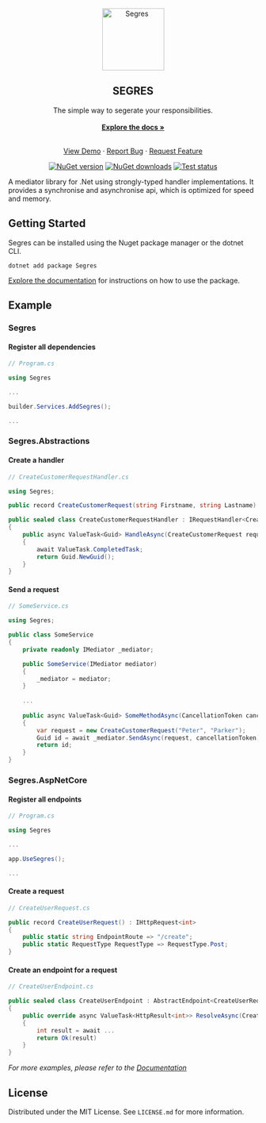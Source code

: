 
<!-- PROJECT LOGO -->
<br />
<br />
<div align="center">
  <a href="https://github.com/jomaxso/Segres/">
    <img src="#" alt="Segres" width="125">
  </a>

<h2 align="center">SEGRES</h2>

  <p align="center">
    The simple way to segerate your responsibilities.
<br />
<br />
    <a href="#"><strong>Explore the docs »</strong></a>
<br />
<br />
  </p>

  <p align="center">
    <a href="#">View Demo</a>
    ·
    <a href="https://github.com/jomaxso/Segres/issues">Report Bug</a>
    ·
    <a href="https://github.com/jomaxso/Segres/issues">Request Feature</a>
  </p>

[![NuGet version](https://badgen.net/nuget/v/Segres)](https://www.nuget.org/packages/Segres/)
[![NuGet downloads](https://badgen.net/nuget/dt/Segres)](https://www.nuget.org/packages/Segres/)
[![Test status](https://badgen.net/github/checks/jomaxso/Segres/master/test)](https://www.nuget.org/packages/Segres/)




</div>

<!-- ABOUT THE PROJECT -->

A mediator library for .Net using strongly-typed handler implementations. It provides a synchronise and asynchronise api, which is optimized for speed and memory.


<!-- GETTING STARTED -->

## Getting Started

Segres can be installed using the Nuget package manager or the dotnet CLI.

```shell
dotnet add package Segres 
```

<a href="#">Explore the documentation</a> for instructions on how to use the package.



<!-- USAGE EXAMPLES -->

## Example

### Segres
#### Register all dependencies

```csharp
// Program.cs

using Segres

...

builder.Services.AddSegres(); 

...

```

### Segres.Abstractions
#### Create a handler

```csharp
// CreateCustomerRequestHandler.cs

using Segres;

public record CreateCustomerRequest(string Firstname, string Lastname) : IRequest<Guid>;

public sealed class CreateCustomerRequestHandler : IRequestHandler<CreateCustomerRequest, Guid>
{
    public async ValueTask<Guid> HandleAsync(CreateCustomerRequest request, CancellationToken cancellationToken)
    {
        await ValueTask.CompletedTask;
        return Guid.NewGuid();
    }
} 
```

#### Send a request

```csharp
// SomeService.cs

using Segres;

public class SomeService
{
    private readonly IMediator _mediator;

    public SomeService(IMediator mediator)
    {
        _mediator = mediator;
    }
    
    ...
    
    public async ValueTask<Guid> SomeMethodAsync(CancellationToken cancellationToken)
    {
        var request = new CreateCustomerRequest("Peter", "Parker");
        Guid id = await _mediator.SendAsync(request, cancellationToken);
        return id;
    }
}

```

### Segres.AspNetCore

#### Register all endpoints

```csharp
// Program.cs

using Segres

...

app.UseSegres(); 

...

```

#### Create a request

```csharp
// CreateUserRequest.cs

public record CreateUserRequest() : IHttpRequest<int>
{
    public static string EndpointRoute => "/create";
    public static RequestType RequestType => RequestType.Post;
}
```

#### Create an endpoint for a request

```csharp
// CreateUserEndpoint.cs

public sealed class CreateUserEndpoint : AbstractEndpoint<CreateUserRequest, int>
{
    public override async ValueTask<HttpResult<int>> ResolveAsync(CreateUserRequest request, CancellationToken cancellationToken)
    {
        int result = await ...
        return Ok(result)
    }
}
```
_For more examples, please refer to the [Documentation](#)_


<!-- LICENSE -->

## License

Distributed under the MIT License. See `LICENSE.md` for more information.